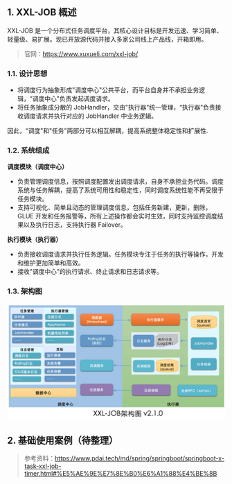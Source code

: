 ## 1. XXL-JOB 概述

XXL-JOB 是一个分布式任务调度平台，其核心设计目标是开发迅速、学习简单、轻量级、易扩展。现已开放源代码并接入多家公司线上产品线，开箱即用。

> 官网：https://www.xuxueli.com/xxl-job/

### 1.1. 设计思想

- 将调度行为抽象形成"调度中心"公共平台，而平台自身并不承担业务逻辑，“调度中心"负责发起调度请求。
- 将任务抽象成分散的 JobHandler，交由"执行器"统一管理，“执行器"负责接收调度请求并执行对应的 JobHandler 中业务逻辑。

因此，“调度"和"任务"两部分可以相互解耦，提高系统整体稳定性和扩展性.

### 1.2. 系统组成

**调度模块（调度中心）**

- 负责管理调度信息，按照调度配置发出调度请求，自身不承担业务代码。调度系统与任务解耦，提高了系统可用性和稳定性，同时调度系统性能不再受限于任务模块。
- 支持可视化、简单且动态的管理调度信息，包括任务新建，更新，删除，GLUE 开发和任务报警等，所有上述操作都会实时生效，同时支持监控调度结果以及执行日志，支持执行器 Failover。

**执行模块（执行器）**

- 负责接收调度请求并执行任务逻辑。任务模块专注于任务的执行等操作，开发和维护更加简单和高效。
- 接收"调度中心"的执行请求、终止请求和日志请求等。

### 1.3. 架构图

![](images/477884910246559.png)

## 2. 基础使用案例（待整理）

> 参考资料：https://www.pdai.tech/md/spring/springboot/springboot-x-task-xxl-job-timer.html#%E5%AE%9E%E7%8E%B0%E6%A1%88%E4%BE%8B
